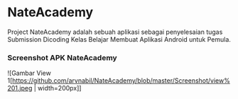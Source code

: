 # NateAcademy
Project NateAcademy adalah sebuah aplikasi sebagai penyelesaian tugas Submission Dicoding Kelas Belajar Membuat Aplikasi Android untuk Pemula.

### Screenshot APK NateAcademy
![Gambar View 1[https://github.com/arvnabil/NateAcademy/blob/master/Screenshot/view%201.jpeg | width=200px]]
